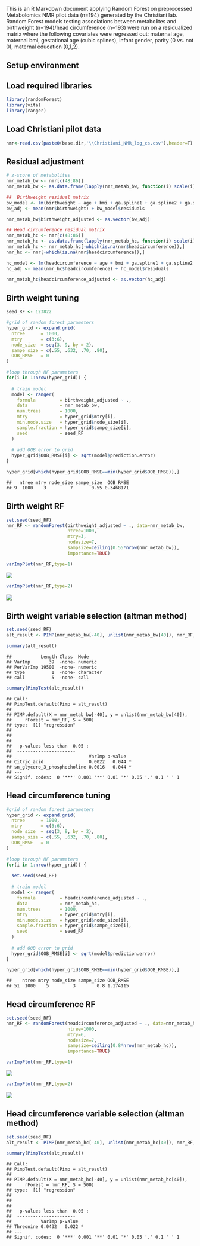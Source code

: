 This is an R Markdown document applying Random Forest on preprocessed Metabolomics NMR pilot data (n=194) generated by the Christiani lab. Random Forest models testing associations between metabolites and birthweight (n=194)/head circumference (n=193) were run on a residualized matrix where the following covariates were regressed out: maternal age, maternal bmi, gestational age (cubic splines), infant gender, parity (0 vs. not 0), maternal education (0,1,2).

Setup environment
-----------------

Load required libraries
-----------------------

``` r
library(randomForest)
library(vita)
library(ranger)
```

Load Christiani pilot data
--------------------------

``` r
nmr<-read.csv(paste0(base.dir,'\\Christiani_NMR_log_cs.csv'),header=T)
```

Residual adjustment
-------------------

``` r
# z-score of metabolites
nmr_metab_bw <- nmr[c(48:86)]
nmr_metab_bw <- as.data.frame(lapply(nmr_metab_bw, function(i) scale(i)))

##  Birthweight residual matrix
bw_model <- lm(birthweight ~ age + bmi + ga.spline1 + ga.spline2 + ga.spline3 + factor(gender) + factor(educat) + factor(parity01), data=nmr)
bw_adj <- mean(nmr$birthweight) + bw_model$residuals

nmr_metab_bw$birthweight_adjusted <- as.vector(bw_adj)

## Head circumference residual matrix
nmr_metab_hc <- nmr[c(48:86)]
nmr_metab_hc <- as.data.frame(lapply(nmr_metab_hc, function(i) scale(i)))
nmr_metab_hc <- nmr_metab_hc[-which(is.na(nmr$headcircumference)),]
nmr_hc <- nmr[-which(is.na(nmr$headcircumference)),]

hc_model <- lm(headcircumference ~ age + bmi + ga.spline1 + ga.spline2 + ga.spline3 + factor(gender) + factor(educat) + factor(parity01), data=nmr_hc)
hc_adj <- mean(nmr_hc$headcircumference) + hc_model$residuals

nmr_metab_hc$headcircumference_adjusted <- as.vector(hc_adj)
```

Birth weight tuning
-------------------

``` r
seed_RF <- 123822

#grid of random forest parameters
hyper_grid <- expand.grid(
  ntree      = 1000,
  mtry       = c(3:6),
  node_size  = seq(3, 9, by = 2),
  sampe_size = c(.55, .632, .70, .80),
  OOB_RMSE   = 0
)

#loop through RF parameters
for(i in 1:nrow(hyper_grid)) {
  
  # train model
  model <- ranger(
    formula         = birthweight_adjusted ~ ., 
    data            = nmr_metab_bw, 
    num.trees       = 1000,
    mtry            = hyper_grid$mtry[i],
    min.node.size   = hyper_grid$node_size[i],
    sample.fraction = hyper_grid$sampe_size[i],
    seed            = seed_RF
  )
  
  # add OOB error to grid
  hyper_grid$OOB_RMSE[i] <- sqrt(model$prediction.error)
}

hyper_grid[which(hyper_grid$OOB_RMSE==min(hyper_grid$OOB_RMSE)),]
```

    ##   ntree mtry node_size sampe_size  OOB_RMSE
    ## 9  1000    3         7       0.55 0.3468171

Birth weight RF
---------------

``` r
set.seed(seed_RF)
nmr_RF <- randomForest(birthweight_adjusted ~ ., data=nmr_metab_bw, 
                       ntree=1000, 
                       mtry=3,
                       nodesize=7, 
                       sampsize=ceiling(0.55*nrow(nmr_metab_bw)),
                       importance=TRUE)

varImpPlot(nmr_RF,type=1)
```

![](NMR_RF_files/figure-markdown_github/unnamed-chunk-5-1.png)

``` r
varImpPlot(nmr_RF,type=2)
```

![](NMR_RF_files/figure-markdown_github/unnamed-chunk-5-2.png)

Birth weight variable selection (altman method)
-----------------------------------------------

``` r
set.seed(seed_RF)
alt_result <- PIMP(nmr_metab_bw[-40], unlist(nmr_metab_bw[40]), nmr_RF, S=500)

summary(alt_result)
```

    ##           Length Class  Mode     
    ## VarImp       39  -none- numeric  
    ## PerVarImp 19500  -none- numeric  
    ## type          1  -none- character
    ## call          5  -none- call

``` r
summary(PimpTest(alt_result))
```

    ## Call:
    ## PimpTest.default(Pimp = alt_result)
    ## 
    ## PIMP.default(X = nmr_metab_bw[-40], y = unlist(nmr_metab_bw[40]), 
    ##     rForest = nmr_RF, S = 500)
    ## type:  [1] "regression"
    ## 
    ## 
    ## 
    ##   p-values less than  0.05 :
    ##  ----------------------
    ##                             VarImp p-value  
    ## Citric_acid                 0.0022   0.044 *
    ## sn_glycero_3_phosphocholine 0.0016   0.044 *
    ## ---
    ## Signif. codes:  0 '***' 0.001 '**' 0.01 '*' 0.05 '.' 0.1 ' ' 1

Head circumference tuning
-------------------------

``` r
#grid of random forest parameters
hyper_grid <- expand.grid(
  ntree      = 1000,
  mtry       = c(3:6),
  node_size  = seq(3, 9, by = 2),
  sampe_size = c(.55, .632, .70, .80),
  OOB_RMSE   = 0
)

#loop through RF parameters
for(i in 1:nrow(hyper_grid)) {
  
  set.seed(seed_RF)
  
  # train model
  model <- ranger(
    formula         = headcircumference_adjusted ~ ., 
    data            = nmr_metab_hc, 
    num.trees       = 1000,
    mtry            = hyper_grid$mtry[i],
    min.node.size   = hyper_grid$node_size[i],
    sample.fraction = hyper_grid$sampe_size[i],
    seed            = seed_RF
  )
  
  # add OOB error to grid
  hyper_grid$OOB_RMSE[i] <- sqrt(model$prediction.error)
}

hyper_grid[which(hyper_grid$OOB_RMSE==min(hyper_grid$OOB_RMSE)),]
```

    ##    ntree mtry node_size sampe_size OOB_RMSE
    ## 51  1000    5         3        0.8 1.174115

Head circumference RF
---------------------

``` r
set.seed(seed_RF)
nmr_RF <- randomForest(headcircumference_adjusted ~ ., data=nmr_metab_hc, 
                       ntree=1000, 
                       mtry=6,
                       nodesize=7, 
                       sampsize=ceiling(0.8*nrow(nmr_metab_hc)),
                       importance=TRUE)

varImpPlot(nmr_RF,type=1)
```

![](NMR_RF_files/figure-markdown_github/unnamed-chunk-8-1.png)

``` r
varImpPlot(nmr_RF,type=2)
```

![](NMR_RF_files/figure-markdown_github/unnamed-chunk-8-2.png)

Head circumference variable selection (altman method)
-----------------------------------------------------

``` r
set.seed(seed_RF)
alt_result <- PIMP(nmr_metab_hc[-40], unlist(nmr_metab_hc[40]), nmr_RF, S=500)

summary(PimpTest(alt_result))
```

    ## Call:
    ## PimpTest.default(Pimp = alt_result)
    ## 
    ## PIMP.default(X = nmr_metab_hc[-40], y = unlist(nmr_metab_hc[40]), 
    ##     rForest = nmr_RF, S = 500)
    ## type:  [1] "regression"
    ## 
    ## 
    ## 
    ##   p-values less than  0.05 :
    ##  ----------------------
    ##           VarImp p-value  
    ## Threonine 0.0432   0.022 *
    ## ---
    ## Signif. codes:  0 '***' 0.001 '**' 0.01 '*' 0.05 '.' 0.1 ' ' 1
